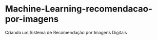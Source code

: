 # Machine-Learning-recomendacao-por-imagens
Criando um Sistema de Recomendação por Imagens Digitais
